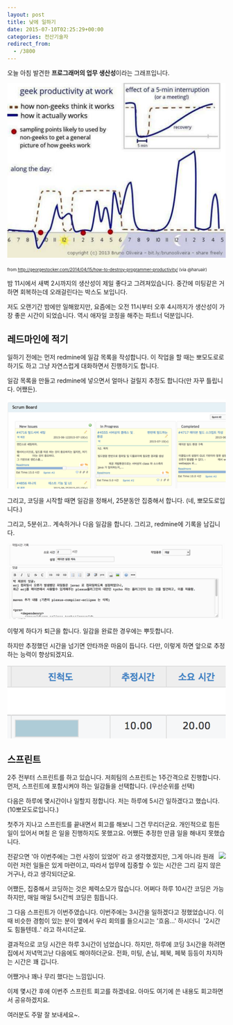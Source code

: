 ```yaml
---
layout: post
title: 낮에 일하기
date: 2015-07-10T02:25:29+00:00
categories: 전산기술자
redirect_from:
  - /3800
---
```


오늘 아침 발견한 <strong>프로그래머의 업무 생산성</strong>이라는 그래프입니다.

![ ](/assets/media/uploads_2015_07_scrcap-74.png)

<small><small>

from http://georgestocker.com/2014/04/15/how-to-destroy-programmer-productivity/ (via @haruair)</small></small>

밤 11시에서 새벽 2시까지의 생산성이 제일 좋다고 그려져있습니다. 중간에 미팅같은 거 하면 회복하는데 오래걸린다는 박스도 보입니다.

저도 오랜기간 밤에만 일해왔지만, 요즘에는 오전 11시부터 오후 4시까지가 생산성이 가장 좋은 시간이 되었습니다. 역시 애자일 코칭을 해주는 파트너 덕분입니다.

 

<h2>레드마인에 적기</h2>

일하기 전에는 먼저 redmine에 일감 목록을 작성합니다. 이 작업을 할 때는 뽀모도로로 하기도 하고 그냥 자연스럽게 대화하면서 진행하기도 합니다.

일감 목록을 만들고 redmine에 넣으면서 얼마나 걸릴지 추정도 합니다(만 자꾸 틀립니다. 어쨌든).

![ ](/assets/media/uploads_2015_07_scrcap-73.png)

그리고, 코딩을 시작할 때면 일감을 정해서, 25분동안 집중해서 합니다. (네, 뽀모도로입니다.)

그리고, 5분쉬고.. 계속하거나 다음 일감을 합니다. 그리고, redmine에 기록을 남깁니다.

![ ](/assets/media/uploads_2015_07_scrcap-75.png)

이렇게 하다가 퇴근을 합니다. 일감을 완료한 경우에는 뿌듯합니다.

하지만 추정했던 시간을 넘기면 안타까운 마음이 듭니다. 다만, 이렇게 하면 앞으로 추정하는 능력이 향상되겠지요.

![ ](/assets/media/uploads_2015_07_scrcap-76.png)

 

 

<h2>스프린트</h2>

2주 전부터 스프린트를 하고 있습니다. 저희팀의 스프린트는 1주간격으로 진행합니다. 먼저, 스프린트에 포함시켜야 하는 일감들을 선택합니다. (우선순위를 선택)

다음은 하루에 몇시간이나 일할지 정합니다. 저는 하루에 5시간 일하겠다고 했습니다. (10뽀모도로입니다.)

첫주가 지나고 스프린트를 끝내면서 회고를 해보니 그건 무리더군요. 개인적으로 힘든 일이 있어서 며칠 은 일을 진행하지도 못했고요. 어쨌든 추정한 만큼 일을 해내지 못했습니다.

<img src="http://upload.wikimedia.org/wikipedia/commons/4/4a/Daily_sprint_meeting.jpg" align="right" />

전같으면 '아 이번주에는 그런 사정이 있었어' 라고 생각했겠지만, 그게 아니라 원래 이런 저런 일들은 있게 마련이고, 따라서 업무에 집중할 수 있는 시간은 그리 길지 않은 거구나, 라고 생각되더군요.

어쨌든, 집중해서 코딩하는 것은 체력소모가 많습니다. 어쩌다 하루 10시간 코딩은 가능하지만, 매일 매일 5시간씩 코딩은 힘듭니다.

그 다음 스프린트가 이번주였습니다. 이번주에는 3시간을 일하겠다고 정했었습니다. 이때 비슷한 경험이 있는 분이 옆에서 우리 회의를 들으시고는 '흐음...' 하시더니  '2시간도 힘들텐데..' 라고 하시더군요.

결과적으로 코딩 시간은 하루 3시간이 넘었습니다. 하지만, 하루에 코딩 3시간을 하려면 집에서 저녁먹고난 다음에도 해야하더군요. 전화, 미팅, 손님, 페북, 페북 등등이 차지하는 시간은 꽤 깁니다.

어쨌거나 꽤나 무리 했다는 느낌입니다.

이제 몇시간 후에 이번주 스프린트 회고를 하겠네요. 아마도 여기에 쓴 내용도 회고하면서 공유하겠지요.

여러분도 주말 잘 보내세요~.

 

 
